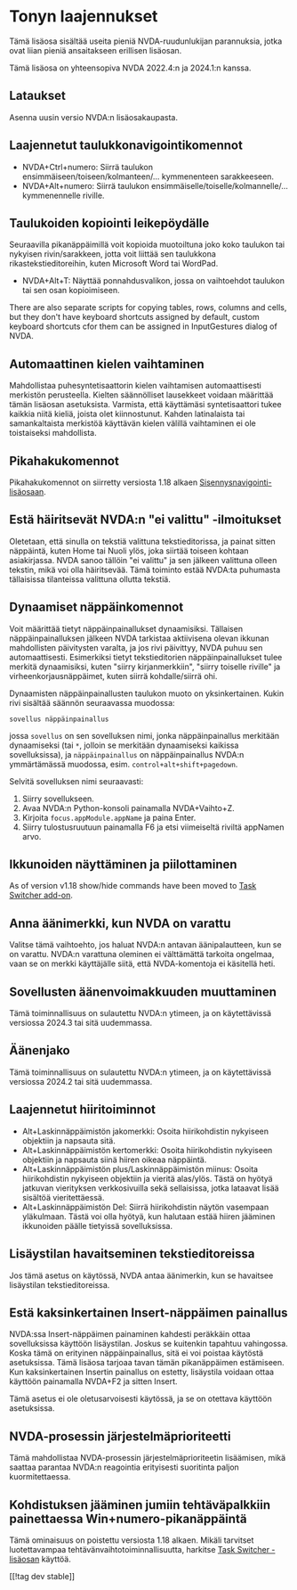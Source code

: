 # Tonyn laajennukset #

Tämä lisäosa sisältää useita pieniä NVDA-ruudunlukijan parannuksia, jotka
ovat liian pieniä ansaitakseen erillisen lisäosan.

Tämä lisäosa on yhteensopiva NVDA 2022.4:n ja 2024.1:n kanssa.

## Lataukset

Asenna uusin versio NVDA:n lisäosakaupasta.

## Laajennetut taulukkonavigointikomennot
* NVDA+Ctrl+numero: Siirrä taulukon
  ensimmäiseen/toiseen/kolmanteen/... kymmenenteen sarakkeeseen.
* NVDA+Alt+numero: Siirrä taulukon
  ensimmäiselle/toiselle/kolmannelle/... kymmenennelle riville.

## Taulukoiden kopiointi leikepöydälle

Seuraavilla pikanäppäimillä voit kopioida muotoiltuna joko koko taulukon tai
nykyisen rivin/sarakkeen, jotta voit liittää sen taulukkona
rikastekstieditoreihin, kuten Microsoft Word tai WordPad.

* NVDA+Alt+T: Näyttää ponnahdusvalikon, jossa on vaihtoehdot taulukon tai
  sen osan kopioimiseen.

There are also separate scripts for copying tables, rows, columns and cells,
but they don't have keyboard shortcuts assigned by default, custom keyboard
shortcuts cfor them can be assigned in InputGestures dialog of NVDA.

## Automaattinen kielen vaihtaminen
Mahdollistaa puhesyntetisaattorin kielen vaihtamisen automaattisesti
merkistön perusteella. Kielten säännölliset lausekkeet voidaan määrittää
tämän lisäosan asetuksista. Varmista, että käyttämäsi syntetisaattori tukee
kaikkia niitä kieliä, joista olet kiinnostunut. Kahden latinalaista tai
samankaltaista merkistöä käyttävän kielen välillä vaihtaminen ei ole
toistaiseksi mahdollista.

## Pikahakukomennot

Pikahakukomennot on siirretty versiosta 1.18 alkaen
[Sisennysnavigointi-lisäosaan](https://github.com/mltony/nvda-indent-nav).

## Estä häiritsevät NVDA:n "ei valittu" -ilmoitukset

Oletetaan, että sinulla on tekstiä valittuna tekstieditorissa, ja painat
sitten näppäintä, kuten Home tai Nuoli ylös, joka siirtää toiseen kohtaan
asiakirjassa. NVDA sanoo tällöin "ei valittu" ja sen jälkeen valittuna
olleen tekstin, mikä voi olla häiritsevää. Tämä toiminto estää NVDA:ta
puhumasta tällaisissa tilanteissa valittuna ollutta tekstiä.

## Dynaamiset näppäinkomennot

Voit määrittää tietyt näppäinpainallukset dynaamisiksi. Tällaisen
näppäinpainalluksen jälkeen NVDA tarkistaa aktiivisena olevan ikkunan
mahdollisten päivitysten varalta, ja jos rivi päivittyy, NVDA puhuu sen
automaattisesti. Esimerkiksi tietyt tekstieditorien näppäinpainallukset
tulee merkitä dynaamisiksi, kuten "siirry kirjanmerkkiin", "siirry toiselle
riville" ja virheenkorjausnäppäimet, kuten siirrä kohdalle/siirrä ohi.

Dynaamisten näppäinpainallusten taulukon muoto on yksinkertainen. Kukin rivi
sisältää säännön seuraavassa muodossa:
```
sovellus näppäinpainallus
```
jossa `sovellus` on sen sovelluksen nimi, jonka näppäinpainallus merkitään
dynaamiseksi (tai `*`, jolloin se merkitään dynaamiseksi kaikissa
sovelluksissa), ja `näppäinpainallus` on näppäinpainallus NVDA:n
ymmärtämässä muodossa, esim. `control+alt+shift+pagedown`.

Selvitä sovelluksen nimi seuraavasti:

1. Siirry sovellukseen.
2. Avaa NVDA:n Python-konsoli painamalla NVDA+Vaihto+Z.
3. Kirjoita `focus.appModule.appName` ja paina Enter.
4. Siirry tulostusruutuun painamalla F6 ja etsi viimeiseltä riviltä appNamen
   arvo.

## Ikkunoiden näyttäminen ja piilottaminen

As of version v1.18 show/hide commands have been moved to [Task Switcher
add-on](https://github.com/mltony/nvda-task-switcher).

## Anna äänimerkki, kun NVDA on varattu

Valitse tämä vaihtoehto, jos haluat NVDA:n antavan äänipalautteen, kun se on
varattu. NVDA:n varattuna oleminen ei välttämättä tarkoita ongelmaa, vaan se
on merkki käyttäjälle siitä, että NVDA-komentoja ei käsitellä heti.

## Sovellusten äänenvoimakkuuden muuttaminen

Tämä toiminnallisuus on sulautettu NVDA:n ytimeen, ja on käytettävissä
versiossa 2024.3 tai sitä uudemmassa.

## Äänenjako

Tämä toiminnallisuus on sulautettu NVDA:n ytimeen, ja on käytettävissä
versiossa 2024.2 tai sitä uudemmassa.

## Laajennetut hiiritoiminnot

* Alt+Laskinnäppäimistön jakomerkki: Osoita hiirikohdistin nykyiseen
  objektiin ja napsauta sitä.
* Alt+Laskinnäppäimistön kertomerkki: Osoita hiirikohdistin nykyiseen
  objektiin ja napsauta siinä hiiren oikeaa näppäintä.
* Alt+Laskinnäppäimistön plus/Laskinnäppäimistön miinus: Osoita
  hiirikohdistin nykyiseen objektiin ja vieritä alas/ylös. Tästä on hyötyä
  jatkuvan vierityksen verkkosivuilla sekä sellaisissa, jotka lataavat lisää
  sisältöä vieritettäessä.
* Alt+Laskinnäppäimistön Del: Siirrä hiirikohdistin näytön vasempaan
  yläkulmaan. Tästä voi olla hyötyä, kun halutaan estää hiiren jääminen
  ikkunoiden päälle tietyissä sovelluksissa.


## Lisäystilan havaitseminen tekstieditoreissa

Jos tämä asetus on käytössä, NVDA antaa äänimerkin, kun se havaitsee
lisäystilan tekstieditoreissa.

## Estä kaksinkertainen Insert-näppäimen painallus

NVDA:ssa Insert-näppäimen painaminen kahdesti peräkkäin ottaa sovelluksissa
käyttöön lisäystilan. Joskus se kuitenkin tapahtuu vahingossa. Koska tämä on
erityinen näppäinpainallus, sitä ei voi poistaa käytöstä asetuksissa. Tämä
lisäosa tarjoaa tavan tämän pikanäppäimen estämiseen. Kun kaksinkertainen
Insertin painallus on estetty, lisäystila voidaan ottaa käyttöön painamalla
NVDA+F2 ja sitten Insert.

Tämä asetus ei ole oletusarvoisesti käytössä, ja se on otettava käyttöön
asetuksissa.

## NVDA-prosessin järjestelmäprioriteetti

Tämä mahdollistaa NVDA-prosessin järjestelmäprioriteetin lisäämisen, mikä
saattaa parantaa NVDA:n reagointia erityisesti suoritinta paljon
kuormitettaessa.

## Kohdistuksen jääminen jumiin tehtäväpalkkiin painettaessa Win+numero-pikanäppäintä

Tämä ominaisuus on poistettu versiosta 1.18 alkaen. Mikäli tarvitset
luotettavampaa tehtävänvaihtotoiminnallisuutta, harkitse [Task Switcher
-lisäosan](https://github.com/mltony/nvda-task-switcher) käyttöä.

[[!tag dev stable]]

[1]: https://www.nvaccess.org/addonStore/legacy?file=tonysEnhancements
